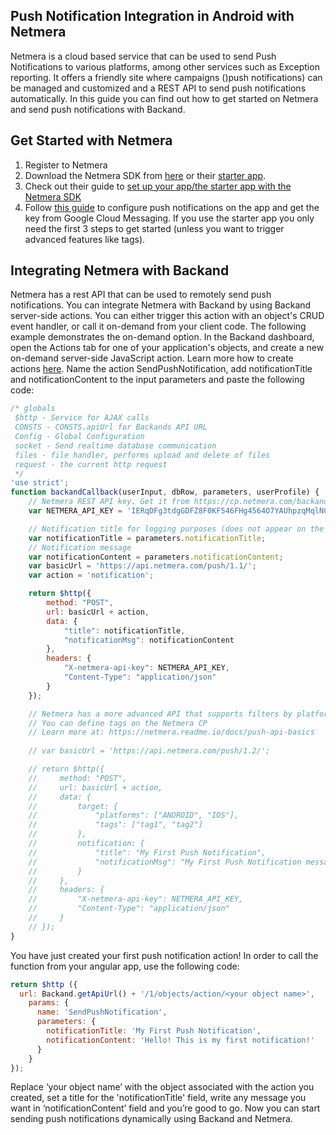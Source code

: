 ## Push Notification Integration in Android with Netmera
Netmera is a cloud based service that can be used to send Push Notifications to various platforms, among other services such as Exception reporting. It offers a friendly site where campaigns ()push notifications) can be managed and customized and a REST API to send push notifications automatically. In this guide you can find out how to get started on Netmera and send push notifications with Backand.
## Get Started with Netmera
1. Register to Netmera
2. Download the Netmera SDK from [here](https://netmera.readme.io/docs/android-sdk-download) or their [starter app](https://cp.netmera.com/nm/admin/sdkDownload/overview/android/final?isNewProject=true).
3. Check out their guide to [set up your app/the starter app with the Netmera SDK](https://netmera.readme.io/docs/android-guide)
4. Follow [this guide](https://netmera.readme.io/docs/netmera-push-notification-android) to configure push notifications on the app and get the key from Google Cloud Messaging. If you use the starter app you only need the first 3 steps to get started (unless you want to trigger advanced features like tags).

## Integrating Netmera with Backand
Netmera has a rest API that can be used to remotely send push notifications. You can integrate Netmera with Backand by using Backand server-side actions. You can either trigger this action with an object's CRUD event handler, or call it on-demand from your client code. The following example demonstrates the on-demand option. In the Backand dashboard, open the Actions tab for one of your application's objects, and create a new on-demand server-side JavaScript action. Learn more how to create actions [here](http://docs.backand.com/en/latest/apidocs/customactions/index.html). Name the action SendPushNotification, add notificationTitle and notificationContent to the input parameters and paste the following code:

```javascript
/* globals
 $http - Service for AJAX calls
 CONSTS - CONSTS.apiUrl for Backands API URL
 Config - Global Configuration
 socket - Send realtime database communication
 files - file handler, performs upload and delete of files
 request - the current http request
 */
'use strict';
function backandCallback(userInput, dbRow, parameters, userProfile) {
    // Netmera REST API key. Get it from https://cp.netmera.com/backand-test/admin/overview when logged in
    var NETMERA_API_KEY = 'IERqDFg3tdgGDFZ8F0KF546FHg4564O7YAUhpzqMqlNCTNcQ';

    // Notification title for logging purposes (does not appear on the notification itself)
    var notificationTitle = parameters.notificationTitle;
    // Notification message
    var notificationContent = parameters.notificationContent;
    var basicUrl = 'https://api.netmera.com/push/1.1/';
    var action = 'notification';

    return $http({
        method: "POST",
        url: basicUrl + action,
        data: {
            "title": notificationTitle,
            "notificationMsg": notificationContent
        },
        headers: {
            "X-netmera-api-key": NETMERA_API_KEY,
            "Content-Type": "application/json"
        }
    });

    // Netmera has a more advanced API that supports filters by platforms or by tags
    // You can define tags on the Netmera CP
	// Learn more at: https://netmera.readme.io/docs/push-api-basics
    
    // var basicUrl = 'https://api.netmera.com/push/1.2/';

    // return $http({
    //     method: "POST",
    //     url: basicUrl + action,
    //     data: {
    //         target: {
    //             "platforms": ["ANDROID", "IOS"],
    //             "tags": ["tag1", "tag2"]
    //         },
    //         notification: {
    //             "title": "My First Push Notification",
    //             "notificationMsg": "My First Push Notification message"
    //         }
    //     },
    //     headers: {
    //         "X-netmera-api-key": NETMERA_API_KEY,
    //         "Content-Type": "application/json"
    //     }
    // });
}
```
You have just created your first push notification action! In order to call the function from your angular app, use the following code:

```javascript
return $http ({
  url: Backand.getApiUrl() + '/1/objects/action/<your object name>',
    params: {
      name: 'SendPushNotification',
      parameters: {
        notificationTitle: 'My First Push Notification',
		notificationContent: 'Hello! This is my first notification!'
      }
    }
});
```
Replace ‘your object name’ with the object associated with the action you created, set a title for the 'notificationTitle' field, write any message you want in ‘notificationContent’ field and you’re good to go. Now you can start sending push notifications dynamically using Backand and Netmera.
